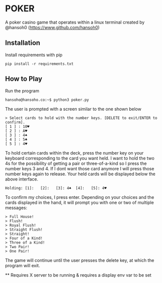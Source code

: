 
# POKER

A poker casino game that operates within a linux terminal created by @hansoh0 (https://www.github.com/hansoh0)


## Installation

Install requirements with pip

```
pip install -r requirements.txt
```
## How to Play
Run the program
```
hansoho@hansoho.co:~$ python3 poker.py
```
The user is prompted with a screen similar to the one shown below
```
> Select cards to hold with the number keys. [DELETE to exit/ENTER to confirm].
[ 1 ] : 10♥
[ 2 ] : A♥
[ 3 ] : 4♠
[ 4 ] : 5♣
[ 5 ] : 4♥
```
To hold certain cards within the deck, press the number key on your keyboard corresponding to the card you want held. I want to hold the two 4s for the possibility of getting a pair or three-of-a-kind so I press the number keys 3 and 4. If I dont want those card anymore I will press those number keys again to release. Your held cards will be displayed below the above interface.
```
Holding: [1]:   [2]:   [3]: 4♠  [4]:   [5]: 4♥
```

To confirm my choices, I press enter. Depending on your choices and the cards displayed in the hand, it will prompt you with one or two of multiple messages:
```
> Full House!
> Flush!
> Royal Flush!
> Straight Flush!
> Straight!
> Four of a Kind!
> Three of a Kind!
> Two Pair!
> One Pair!
```
The game will continue until the user presses the delete key, at which the program will exit.

** Requires X server to be running & requires a display env var to be set
